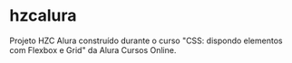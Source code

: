 # hzcalura
Projeto HZC Alura construído durante o curso "CSS: dispondo elementos com Flexbox e Grid" da Alura Cursos Online.
